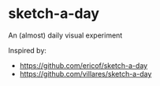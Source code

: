 # sketch-a-day

An (almost) daily visual experiment

Inspired by:
* https://github.com/ericof/sketch-a-day
* https://github.com/villares/sketch-a-day
